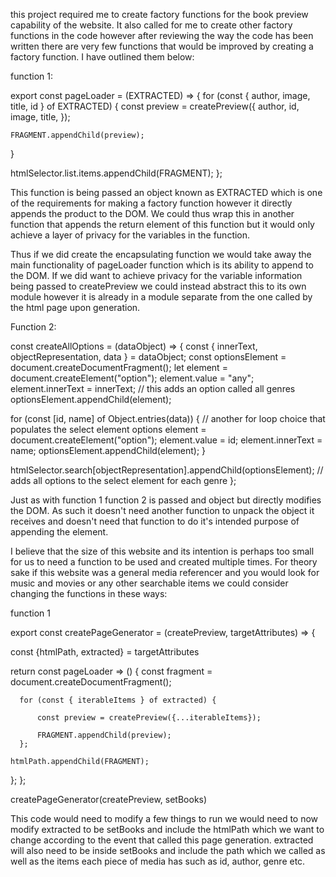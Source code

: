 this project required me to create factory functions for the book preview capability of the website. It also called for me to create other factory functions in the code however after reviewing the way the code has been written there are very few functions that would be improved by creating a factory function. I have outlined them below:

function 1:

export const pageLoader = (EXTRACTED) => {
  for (const { author, image, title, id } of EXTRACTED) {
    const preview = createPreview({
      author,
      id,
      image,
      title,
    });

    FRAGMENT.appendChild(preview);
  }

  htmlSelector.list.items.appendChild(FRAGMENT);
};

This function is being passed an object known as EXTRACTED which is one of the requirements for making a factory function however it directly appends the product to the DOM. We could thus wrap this in another function that appends the return element of this function but it would only achieve a layer of privacy for the variables in the function. 

Thus if we did create the encapsulating function we would take away the main functionality of pageLoader function which is its ability to append to the DOM.
If we did want to achieve privacy for the variable information being passed to createPreview we could instead abstract this to its own module however it is already in a module separate from the one called by the html page upon generation.

Function 2:

const createAllOptions = (dataObject) => {
  const { innerText, objectRepresentation, data } = dataObject;
  const optionsElement = document.createDocumentFragment();
  let element = document.createElement("option");
  element.value = "any";
  element.innerText = innerText; // this adds an option called all genres
  optionsElement.appendChild(element);

  for (const [id, name] of Object.entries(data)) {
    // another for loop choice that populates the select element options
    element = document.createElement("option");
    element.value = id;
    element.innerText = name;
    optionsElement.appendChild(element);
  }

  htmlSelector.search[objectRepresentation].appendChild(optionsElement); // adds all options to the select element for each genre
};

Just as with function 1 function 2 is passed and object but directly modifies the DOM. As such it doesn't need another function to unpack the object it receives and doesn't need that function to do it's intended purpose of appending the element.

I believe that the size of this website and its intention is perhaps too small for us to need a function to be used and created multiple times. 
For theory sake if this website was a general media referencer and you would look for music and movies or any other searchable items we could consider changing the functions in these ways:

function 1 

export const createPageGenerator = (createPreview, targetAttributes) => {

const {htmlPath, extracted} = targetAttributes

return const pageLoader => () {
    const fragment = document.createDocumentFragment();

      for (const { iterableItems } of extracted) {

          const preview = createPreview({...iterableItems});

          FRAGMENT.appendChild(preview);
      };

    htmlPath.appendChild(FRAGMENT);

  };
};

createPageGenerator(createPreview, setBooks)

This code would need to modify a few things to run we would need to now modify extracted to be setBooks and include the htmlPath which we want to change according to the event that called this page generation. extracted will also need to be inside setBooks and include the path which we called as well as the items each piece of media has such as id, author, genre etc.